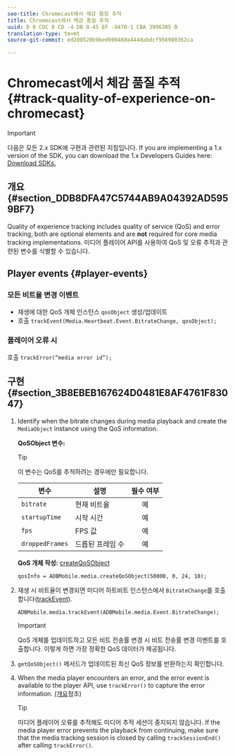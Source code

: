 ```yaml
---
seo-title: Chromecast에서 체감 품질 추적
title: Chromecast에서 체감 품질 추적
uuid: D 0 CDC 8 CD -4 DB 0-45 EF -9470-1 CBA 3996305 B
translation-type: tm+mt
source-git-commit: ed200520b9bed990460a444dabdcf956980362ca

---
```



# Chromecast에서 체감 품질 추적{#track-quality-of-experience-on-chromecast}

>[!IMPORTANT]
>
>다음은 모든 2.x SDK에 구현과 관련된 지침입니다. If you are implementing a 1.x version of the SDK, you can download the 1.x Developers Guides here: [Download SDKs.](../../sdk-implement/download-sdks.md)

## 개요 {#section_DDB8DFA47C5744AB9A04392AD5959BF7}

Quality of experience tracking includes quality of service (QoS) and error tracking, both are optional elements and are **not** required for core media tracking implementations. 미디어 플레이어 API를 사용하여 QoS 및 오류 추적과 관련된 변수를 식별할 수 있습니다.

## Player events {#player-events}

### 모든 비트율 변경 이벤트

* 재생에 대한 QoS 개체 인스턴스 `qosObject` 생성/업데이트
* 호출 `trackEvent(Media.Heartbeat.Event.BitrateChange, qosObject);`

### 플레이어 오류 시

호출 `trackError(“media error id”);`

## 구현 {#section_3B8EBEB167624D0481E8AF4761F83047}

1. Identify when the bitrate changes during media playback and create the `MediaObject` instance using the QoS information.

   **QoSObject 변수:**

   >[!TIP]
   >
   >이 변수는 QoS를 추적하려는 경우에만 필요합니다.

   | 변수 | 설명 | 필수 여부 |
   | --- | --- | :---: |
   | `bitrate` | 현재 비트율 | 예 |
   | `startupTime` | 시작 시간 | 예 |
   | `fps` | FPS 값 | 예 |
   | `droppedFrames` | 드롭된 프레임 수 | 예 |

   **QoS 개체 작성:** [createQoSObject](https://adobe-marketing-cloud.github.io/media-sdks/reference/chromecast/ADBMobile.media.html#.createQoSObject)

   ```
   qosInfo = ADBMobile.media.createQoSObject(50000, 0, 24, 10); 
   ```

1. 재생 시 비트율이 변경되면 미디어 하트비트 인스턴스에서 `BitrateChange`를 호출합니다([trackEvent](https://adobe-marketing-cloud.github.io/media-sdks/reference/chromecast/ADBMobile.media.html#.trackEvent)).

   ```
   ADBMobile.media.trackEvent(ADBMobile.media.Event.BitrateChange); 
   ```

   >[!IMPORTANT]
   >
   >QoS 개체를 업데이트하고 모든 비트 전송률 변경 시 비트 전송률 변경 이벤트를 호출합니다. 이렇게 하면 가장 정확한 QoS 데이터가 제공됩니다.

1. `getQoSObject()` 메서드가 업데이트된 최신 QoS 정보를 반환하는지 확인합니다.
1. When the media player encounters an error, and the error event is available to the player API, use `trackError()` to capture the error information. [(개요](../../sdk-implement/track-errors/track-errors-overview.md)참조)

   >[!TIP]
   >
   >미디어 플레이어 오류를 추적해도 미디어 추적 세션이 중지되지 않습니다. If the media player error prevents the playback from continuing, make sure that the media tracking session is closed by calling `trackSessionEnd()` after calling `trackError()`.

